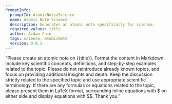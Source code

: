 ```yaml
---
PromptInfo:
  promptId: AtomicNoteaScience
  name: Atomic Note Science
  description: Generates an atomic note specifically for science. 
  required_values: title
  author: Aidan Chin
  tags: science, atomicNote
  version: 0.0.1
---
```


“Please create an atomic note on {{title}}. Format the content in Markdown. Include key scientific concepts, definitions, and step-by-step examples related to the topic. Please do not reintroduce already known topics, and focus on providing additional insights and depth. Keep the discussion strictly related to the specified topic and use appropriate scientific terminology. If there are any formulas or equations related to the topic, please present them in LaTeX format, surrounding inline equations with $ on either side and display equations with $$. Thank you.”